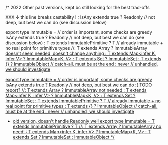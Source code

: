 

/* 2022 Other past versions, kept bc still looking for the best trad-offs

XXX ↓ this line breaks castability !
: IsAny<T> extends true ? Readonly<any> // not deep, but best we can do (see discussion below)

export type Immutable<T> =
// order is important, some checks are greedy
IsAny<T> extends true ? Readonly<any> // not deep, but best we can do (see discussion below)
: T extends ImmutablePrimitive ? T // already immutable + no real point for primitive types
//: T extends Array<infer U> ? ImmutableArray<U> doesn't seem needed, doesn't change anything
: T extends Map<infer K, infer V> ? ImmutableMap<K, V>
: T extends Set<infer M> ? ImmutableSet<M>
:  T extends {} ? ImmutableObject<T> // catch-all, must be at the end
: never // unhandled, we should investigate

export type Immutable<T> =
// order is important, some checks are greedy
IsAny<T> extends true ? Readonly<any> // not deep, but best we can do :( TODO report?
//: T extends Array<infer U> ? ImmutableArray<U> not needed
: T extends Map<infer K, infer V> ? ImmutableMap<K, V>
: T extends Set<infer M> ? ImmutableSet<M>
: T extends ImmutablePrimitive ? T // already immutable + no real point for primitive types
: T extends {} ? ImmutableObject<T> // catch-all, must be at the end
: never // unhandled, we should investigate

- old version, doesn't handle Readonly<any> well
  export type Immutable<T> =
  T extends ImmutablePrimitive ? T
  //: T extends Array<infer U> ? ImmutableArray<U> no need!
  : T extends Map<infer K, infer V> ? ImmutableMap<K, V>
  : T extends Set<infer M> ? ImmutableSet<M>
  : ImmutableObject<T>
  */
